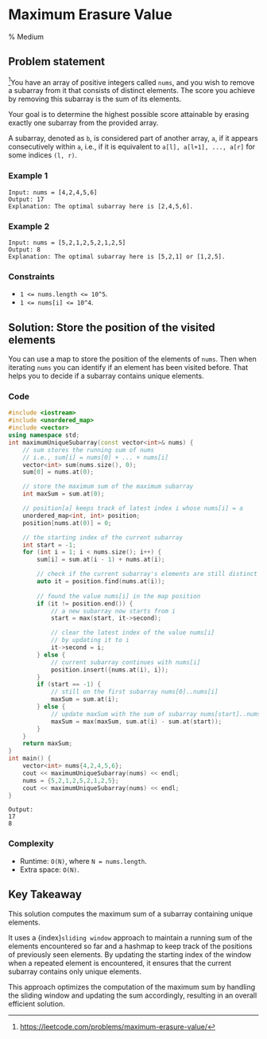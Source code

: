 # Maximum Erasure Value
% Medium
## Problem statement

[^url]You have an array of positive integers called `nums`, and you wish to remove a subarray from it that consists of distinct elements. The score you achieve by removing this subarray is the sum of its elements.

Your goal is to determine the highest possible score attainable by erasing exactly one subarray from the provided array.

A subarray, denoted as `b`, is considered part of another array, `a`, if it appears consecutively within `a`, i.e., if it is equivalent to `a[l], a[l+1], ..., a[r]` for some indices `(l, r)`.

[^url]: https://leetcode.com/problems/maximum-erasure-value/ 
### Example 1
```text
Input: nums = [4,2,4,5,6]
Output: 17
Explanation: The optimal subarray here is [2,4,5,6].
```

### Example 2
```text
Input: nums = [5,2,1,2,5,2,1,2,5]
Output: 8
Explanation: The optimal subarray here is [5,2,1] or [1,2,5].
``` 

### Constraints

* `1 <= nums.length <= 10^5`.
* `1 <= nums[i] <= 10^4`.

## Solution: Store the position of the visited elements

You can use a map to store the position of the elements of `nums`. Then when iterating `nums` you can identify if an element has been visited before. That helps you to decide if a subarray contains unique elements.


### Code
```cpp
#include <iostream>
#include <unordered_map>
#include <vector>
using namespace std;
int maximumUniqueSubarray(const vector<int>& nums) {
    // sum stores the running sum of nums
    // i.e., sum[i] = nums[0] + ... + nums[i]
    vector<int> sum(nums.size(), 0);
    sum[0] = nums.at(0);

    // store the maximum sum of the maximum subarray
    int maxSum = sum.at(0);

    // position[a] keeps track of latest index i whose nums[i] = a
    unordered_map<int, int> position;
    position[nums.at(0)] = 0;

    // the starting index of the current subarray
    int start = -1;
    for (int i = 1; i < nums.size(); i++) {
        sum[i] = sum.at(i - 1) + nums.at(i);

        // check if the current subarray's elements are still distinct
        auto it = position.find(nums.at(i));
        
        // found the value nums[i] in the map position
        if (it != position.end()) {
            // a new subarray now starts from i
            start = max(start, it->second);

            // clear the latest index of the value nums[i]
            // by updating it to i 
            it->second = i;
        } else {
            // current subarray continues with nums[i]
            position.insert({nums.at(i), i});
        }            
        if (start == -1) {
            // still on the first subarray nums[0]..nums[i]
            maxSum = sum.at(i);
        } else {
            // update maxSum with the sum of subarray nums[start]..nums[i]
            maxSum = max(maxSum, sum.at(i) - sum.at(start));
        }
    }
    return maxSum;
}
int main() {
    vector<int> nums{4,2,4,5,6};
    cout << maximumUniqueSubarray(nums) << endl;
    nums = {5,2,1,2,5,2,1,2,5};
    cout << maximumUniqueSubarray(nums) << endl;
}
```
```text
Output:
17
8
```

### Complexity

* Runtime: `O(N)`, where `N = nums.length`.
* Extra space: `O(N)`.

## Key Takeaway
This solution computes the maximum sum of a subarray containing unique elements. 

It uses a {index}`sliding window` approach to maintain a running sum of the elements encountered so far and a hashmap to keep track of the positions of previously seen elements. By updating the starting index of the window when a repeated element is encountered, it ensures that the current subarray contains only unique elements. 

This approach optimizes the computation of the maximum sum by handling the sliding window and updating the sum accordingly, resulting in an overall efficient solution.

